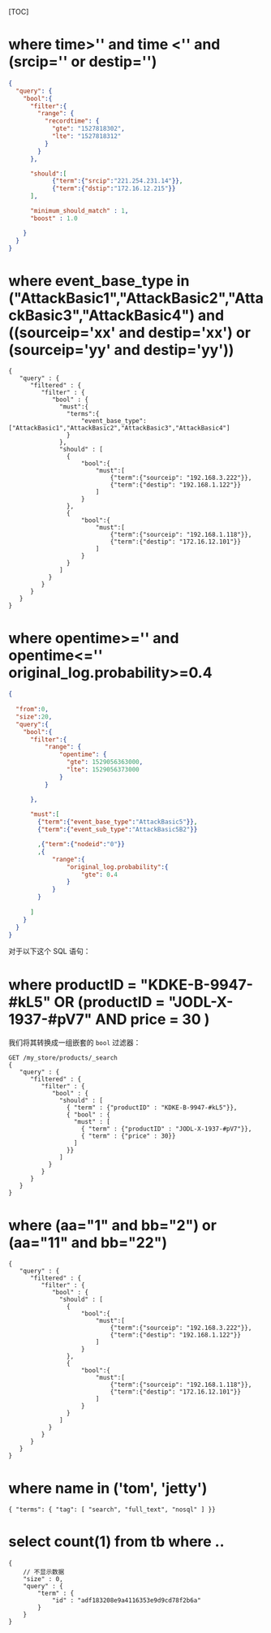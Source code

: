 [TOC]



# where time>'' and time <'' and (srcip='' or destip='')



```json
{
  "query": {
    "bool":{
      "filter":{
        "range": {
          "recordtime": {
            "gte": "1527818302",
            "lte": "1527818312"
          }
        }
      },

      "should":[
            {"term":{"srcip":"221.254.231.14"}},
            {"term":{"dstip":"172.16.12.215"}}
      ],

      "minimum_should_match" : 1,
      "boost" : 1.0

    }
  }
}
```





# where event_base_type in ("AttackBasic1","AttackBasic2","AttackBasic3","AttackBasic4")  and ((sourceip='xx' and destip='xx') or (sourceip='yy' and destip='yy'))



```
{
   "query" : {
      "filtered" : {
         "filter" : {
            "bool" : {
			  "must":{
				"terms":{
					"event_base_type":["AttackBasic1","AttackBasic2","AttackBasic3","AttackBasic4"]
				}
			  },
              "should" : [
				{
					"bool":{
						"must":[
							{"term":{"sourceip": "192.168.3.222"}},
							{"term":{"destip": "192.168.1.122"}}
						]
					}
				},
				{
					"bool":{
						"must":[
							{"term":{"sourceip": "192.168.1.118"}},
							{"term":{"destip": "172.16.12.101"}}
						]
					}
				}
              ]
           }
         }
      }
   }
}
```






# where opentime>='' and opentime<=''  original_log.probability>=0.4

```json
{
 
  "from":0,
  "size":20,
  "query":{
    "bool":{
      "filter":{
          "range": {
              "opentime": {
                "gte": 1529056363000,
                "lte": 1529056373000
              }
          }

      },	
      
      "must":[
        {"term":{"event_base_type":"AttackBasic5"}},
        {"term":{"event_sub_type":"AttackBasic5B2"}}

        ,{"term":{"nodeid":"0"}}
		,{
			"range":{
				"original_log.probability":{
					"gte": 0.4
				}
			}
		}
		
      ]
    }
  }
}


```



对于以下这个 SQL 语句：

# where  productID = "KDKE-B-9947-#kL5" OR (productID = "JODL-X-1937-#pV7" AND price = 30 )



我们将其转换成一组嵌套的 `bool` 过滤器：

```
GET /my_store/products/_search
{
   "query" : {
      "filtered" : {
         "filter" : {
            "bool" : {
              "should" : [
                { "term" : {"productID" : "KDKE-B-9947-#kL5"}}, 
                { "bool" : { 
                  "must" : [
                    { "term" : {"productID" : "JODL-X-1937-#pV7"}}, 
                    { "term" : {"price" : 30}} 
                  ]
                }}
              ]
           }
         }
      }
   }
}
```



# where (aa="1" and bb="2") or (aa="11" and bb="22")



```
{
   "query" : {
      "filtered" : {
         "filter" : {
            "bool" : {
              "should" : [
				{
					"bool":{
						"must":[
							{"term":{"sourceip": "192.168.3.222"}},
							{"term":{"destip": "192.168.1.122"}}
						]
					}
				},
				{
					"bool":{
						"must":[
							{"term":{"sourceip": "192.168.1.118"}},
							{"term":{"destip": "172.16.12.101"}}
						]
					}
				}
              ]
           }
         }
      }
   }
}
```





# where name in ('tom', 'jetty')

```
{ "terms": { "tag": [ "search", "full_text", "nosql" ] }}

```



# select count(1) from tb where ..



```
{
	// 不显示数据
    "size" : 0,
    "query" : {
        "term" : {
        	"id" : "adf183208e9a4116353e9d9cd78f2b6a"
        }
    }
}
```

